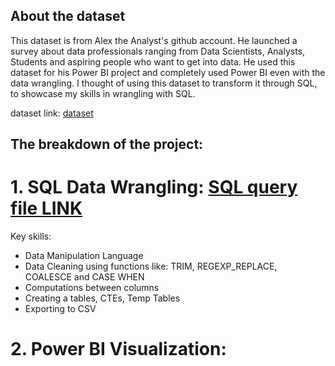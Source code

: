 ## About the dataset
This dataset is from Alex the Analyst's github account. He launched a survey about data professionals ranging from Data Scientists, Analysts, Students and aspiring people who want to get into data. He used this dataset for his Power BI project and completely used Power BI even with the data wrangling. I thought of using this dataset to transform it through SQL, to showcase my skills in wrangling with SQL. 

dataset link: [dataset](https://github.com/dcprecilla/Data-Analysis-Portfolio-Projects/blob/main/SQL%20Projects/SQL%20and%20Power%20BI%20Visualization/data_analysis_survey_2.csv) 

## The breakdown of the project:
# 1. <b>SQL Data Wrangling:</b> [SQL query file LINK]( https://github.com/dcprecilla/Data-Analysis-Portfolio-Projects/blob/main/SQL%20Projects/SQL%20and%20Power%20BI%20Visualization/Cleaned_Data_Professional_Survey.sql) 

Key skills: 
- Data Manipulation Language 
- Data Cleaning using functions like: TRIM, REGEXP_REPLACE, COALESCE and CASE WHEN
- Computations between columns 
- Creating a tables, CTEs, Temp Tables
- Exporting to CSV

# 2. Power BI Visualization: 


